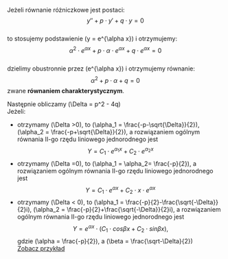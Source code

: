 Jeżeli równanie różniczkowe jest postaci:  
$$
y'' + p \cdot y' + q \cdot y = 0
$$  
to stosujemy podstawienie \(y = e^{\alpha x}\) i otrzymujemy:  
$$ \alpha^2 \cdot e^{\alpha x} + p \cdot \alpha \cdot e^{\alpha x} + q \cdot e^{\alpha x} = 0 $$  
dzielimy obustronnie przez \(e^{\alpha x}\) i otrzymujemy równanie:  
$$ \alpha^2 + p \cdot \alpha + q = 0 $$
zwane **równaniem charakterystycznym**.    

Następnie obliczamy \(\Delta = p^2 - 4q\)  
Jeżeli:  

- otrzymamy \(\Delta >0\), to \(\alpha_1 = \frac{-p-\sqrt{\Delta}}{2}\), \(\alpha_2 = \frac{-p+\sqrt{\Delta}}{2}\), a rozwiązaniem ogólnym równania II-go rzędu liniowego jednorodnego jest 
$$
Y=C_1 \cdot e^{\alpha_1 x} + C_2 \cdot e^{\alpha_2 x}
$$
- otrzymamy \(\Delta =0\), to \(\alpha_1 = \alpha_2= \frac{-p}{2}\), a rozwiązaniem ogólnym równania II-go rzędu liniowego jednorodnego jest 
$$
Y=C_1 \cdot e^{\alpha x} + C_2 \cdot x\cdot e^{\alpha x}
$$
- otrzymamy \(\Delta < 0\), to \(\alpha_1 = \frac{-p}{2}-\frac{\sqrt{-\Delta}}{2}i\), \(\alpha_2 = \frac{-p}{2}+\frac{\sqrt{-\Delta}}{2}i\), a rozwiązaniem ogólnym równania II-go rzędu liniowego jednorodnego jest 
$$
Y=e^{\alpha x} \cdot (C_1 \cdot cos\beta x + C_2 \cdot sin\beta x),
$$ gdzie \(\alpha = \frac{-p}{2}\), a \(\beta = \frac{\sqrt-\Delta}{2}\)  
[Zobacz przykład](przyklad-metoda1-rzedu-2.md)  
